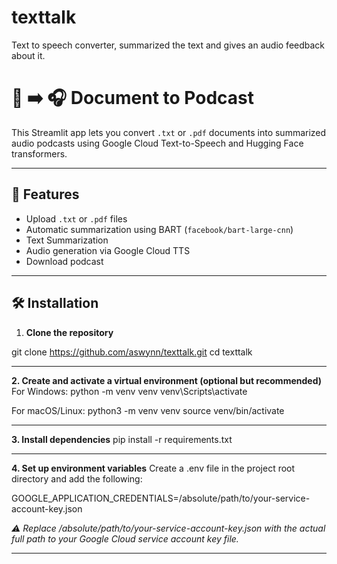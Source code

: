 # texttalk
Text to speech converter, summarized the text and gives an audio feedback about it.

# 📄 ➡️ 🎧 Document to Podcast

This Streamlit app lets you convert `.txt` or `.pdf` documents into summarized audio podcasts using Google Cloud Text-to-Speech and Hugging Face transformers.

---

## 🚀 Features

- Upload `.txt` or `.pdf` files
- Automatic summarization using BART (`facebook/bart-large-cnn`)
- Text Summarization
- Audio generation via Google Cloud TTS
- Download podcast

---

## 🛠️ Installation

1. **Clone the repository**

git clone https://github.com/aswynn/texttalk.git
cd texttalk

---

**2. Create and activate a virtual environment (optional but recommended)**
For Windows:
python -m venv venv
venv\Scripts\activate

For macOS/Linux:
python3 -m venv venv
source venv/bin/activate

---

**3. Install dependencies**
pip install -r requirements.txt

---

**4. Set up environment variables**
Create a .env file in the project root directory and add the following:

GOOGLE_APPLICATION_CREDENTIALS=/absolute/path/to/your-service-account-key.json

_⚠️ Replace /absolute/path/to/your-service-account-key.json with the actual full path to your Google Cloud service account key file._

---
